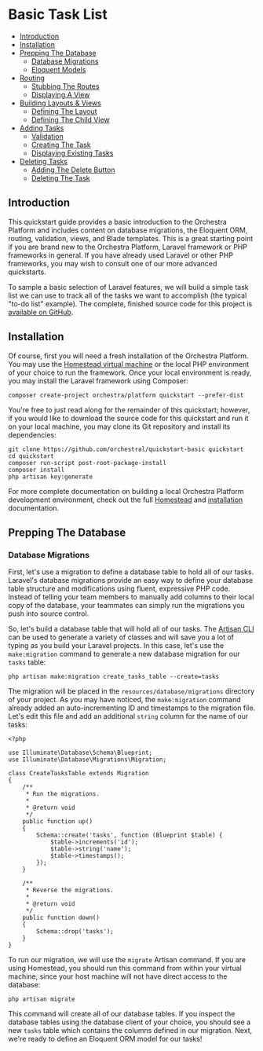 # Basic Task List

- [Introduction](#introduction)
- [Installation](#installation)
- [Prepping The Database](#prepping-the-database)
	- [Database Migrations](#database-migrations)
	- [Eloquent Models](#eloquent-models)
- [Routing](#routing)
	- [Stubbing The Routes](#stubbing-the-routes)
	- [Displaying A View](#displaying-a-view)
- [Building Layouts & Views](#building-layouts-and-views)
	- [Defining The Layout](#defining-the-layout)
	- [Defining The Child View](#defining-the-child-view)
- [Adding Tasks](#adding-tasks)
	- [Validation](#validation)
	- [Creating The Task](#creating-the-task)
	- [Displaying Existing Tasks](#displaying-existing-tasks)
- [Deleting Tasks](#deleting-tasks)
	- [Adding The Delete Button](#adding-the-delete-button)
	- [Deleting The Task](#deleting-the-task)

<a name="introduction"></a>
## Introduction

This quickstart guide provides a basic introduction to the Orchestra Platform and includes content on database migrations, the Eloquent ORM, routing, validation, views, and Blade templates. This is a great starting point if you are brand new to the Orchestra Platform, Laravel framework or PHP frameworks in general. If you have already used Laravel or other PHP frameworks, you may wish to consult one of our more advanced quickstarts.

To sample a basic selection of Laravel features, we will build a simple task list we can use to track all of the tasks we want to accomplish (the typical "to-do list" example). The complete, finished source code for this project is [available on GitHub](http://github.com/orchestral/quickstart-basic).

<a name="installation"></a>
## Installation

Of course, first you will need a fresh installation of the Orchestra Platform. You may use the [Homestead virtual machine](http://laravel.com/docs/5.1/homestead) or the local PHP environment of your choice to run the framework. Once your local environment is ready, you may install the Laravel framework using Composer:

	composer create-project orchestra/platform quickstart --prefer-dist

You're free to just read along for the remainder of this quickstart; however, if you would like to download the source code for this quickstart and run it on your local machine, you may clone its Git repository and install its dependencies:

	git clone https://github.com/orchestral/quickstart-basic quickstart
	cd quickstart
	composer run-script post-root-package-install
	composer install
	php artisan key:generate

For more complete documentation on building a local Orchestra Platform development environment, check out the full [Homestead](http://laravel.com/docs/5.1/homestead) and [installation](http://orchestraplatform.com/docs/latest/installation) documentation.

<a name="prepping-the-database"></a>
## Prepping The Database

<a name="database-migrations"></a>
### Database Migrations

First, let's use a migration to define a database table to hold all of our tasks. Laravel's database migrations provide an easy way to define your database table structure and modifications using fluent, expressive PHP code. Instead of telling your team members to manually add columns to their local copy of the database, your teammates can simply run the migrations you push into source control.

So, let's build a database table that will hold all of our tasks. The [Artisan CLI](http://laravel.com/docs/5.1/artisan) can be used to generate a variety of classes and will save you a lot of typing as you build your Laravel projects. In this case, let's use the `make:migration` command to generate a new database migration for our `tasks` table:

	php artisan make:migration create_tasks_table --create=tasks

The migration will be placed in the `resources/database/migrations` directory of your project. As you may have noticed, the `make:migration` command already added an auto-incrementing ID and timestamps to the migration file. Let's edit this file and add an additional `string` column for the name of our tasks:

	<?php

	use Illuminate\Database\Schema\Blueprint;
	use Illuminate\Database\Migrations\Migration;

	class CreateTasksTable extends Migration
	{
	    /**
	     * Run the migrations.
	     *
	     * @return void
	     */
	    public function up()
	    {
	        Schema::create('tasks', function (Blueprint $table) {
	            $table->increments('id');
	            $table->string('name');
	            $table->timestamps();
	        });
	    }

	    /**
	     * Reverse the migrations.
	     *
	     * @return void
	     */
	    public function down()
	    {
	        Schema::drop('tasks');
	    }
	}

To run our migration, we will use the `migrate` Artisan command. If you are using Homestead, you should run this command from within your virtual machine, since your host machine will not have direct access to the database:

	php artisan migrate

This command will create all of our database tables. If you inspect the database tables using the database client of your choice, you should see a new `tasks` table which contains the columns defined in our migration. Next, we're ready to define an Eloquent ORM model for our tasks!
